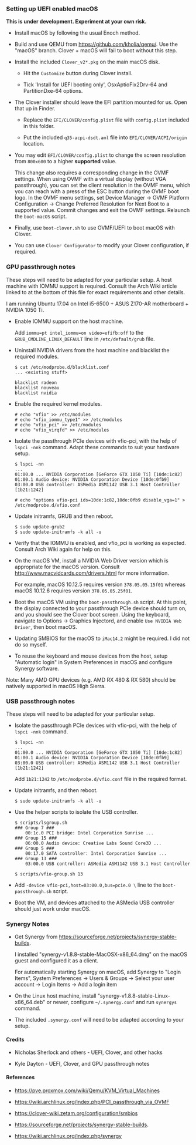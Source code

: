 ### Setting up UEFI enabled macOS

**This is under development. Experiment at your own risk.**

* Install macOS by following the usual Enoch method.

* Build and use QEMU from https://github.com/kholia/qemu/. Use the "macOS"
  branch. Clover + macOS will fail to boot without this step.

* Install the included `Clover_v2*.pkg` on the main macOS disk.

  * Hit the `Customize` button during Clover install.

  * Tick 'Install for UEFI booting only', OsxAptioFix2Drv-64 and
    PartitionDxe-64 options.

* The Clover installer should leave the EFI partition mounted for us. Open that
  up in Finder.

  * Replace the `EFI/CLOVER/config.plist` file with `config.plist` included in
    this folder.

  * Put the included `q35-acpi-dsdt.aml` file into `EFI/CLOVER/ACPI/origin`
    location.

* You may edit `EFI/CLOVER/config.plist` to change the screen resolution from
  `800x600` to a higher **supported** value.

  This change also requires a corresponding change in the OVMF settings. When
  using OVMF with a virtual display (without VGA passthrough), you can set the
  client resolution in the OVMF menu, which you can reach with a press of the
  ESC button during the OVMF boot logo. In the OVMF menu settings, set Device
  Manager -> OVMF Platform Configuration -> Change Preferred Resolution for Next
  Boot to a supported value. Commit changes and exit the OVMF settings.
  Relaunch the `boot-macOS` script.

* Finally, use `boot-clover.sh` to use OVMF/UEFI to boot macOS with Clover.

* You can use `Clover Configurator` to modify your Clover configuration, if
  required.


### GPU passthrough notes

These steps will need to be adapted for your particular setup. A host machine
with IOMMU support is required. Consult the Arch Wiki article linked to at the
bottom of this file for exact requirements and other details.

I am running Ubuntu 17.04 on Intel i5-6500 + ASUS Z170-AR motherboard + NVIDIA
1050 Ti.

* Enable IOMMU support on the host machine.

  Add `iommu=pt intel_iommu=on video=efifb:off` to the `GRUB_CMDLINE_LINUX_DEFAULT` line in `/etc/default/grub` file.

* Uninstall NVIDIA drivers from the host machine and blacklist the required modules.

  ```
  $ cat /etc/modprobe.d/blacklist.conf
  ... <existing stuff>

  blacklist radeon
  blacklist nouveau
  blacklist nvidia
  ```

* Enable the required kernel modules.

  ```
  # echo "vfio" >> /etc/modules
  # echo "vfio_iommu_type1" >> /etc/modules
  # echo "vfio_pci" >> /etc/modules
  # echo "vfio_virqfd" >> /etc/modules
  ```

* Isolate the passthrough PCIe devices with vfio-pci, with the help of `lspci
  -nnk` command. Adapt these commands to suit your hardware setup.

  ```
  $ lspci -nn
  ...
  01:00.0 ... NVIDIA Corporation [GeForce GTX 1050 Ti] [10de:1c82]
  01:00.1 Audio device: NVIDIA Corporation Device [10de:0fb9]
  03:00.0 USB controller: ASMedia ASM1142 USB 3.1 Host Controller [1b21:1242]
  ```

  ```
  # echo "options vfio-pci ids=10de:1c82,10de:0fb9 disable_vga=1" > /etc/modprobe.d/vfio.conf
  ```

* Update initramfs, GRUB and then reboot.

  ```
  $ sudo update-grub2
  $ sudo update-initramfs -k all -u
  ```

* Verify that the IOMMU is enabled, and vfio_pci is working as expected.
  Consult Arch Wiki again for help on this.

* On the macOS VM, install a NVIDIA Web Driver version which is appropriate for
  the macOS version. Consult http://www.macvidcards.com/drivers.html for more
  information.

  For example, macOS 10.12.5 requires version `378.05.05.15f01` whereas macOS
  10.12.6 requires version `378.05.05.25f01`.

* Boot the macOS VM using the `boot-passthrough.sh` script. At this point, the
  display connected to your passthrough PCIe device should turn on, and you
  should see the Clover boot screen. Using the keyboard, navigate to Options ->
  Graphics Injectord, and enable `Use NVIDIA Web Driver`, then boot macOS.

* Updating SMBIOS for the macOS to `iMac14,2` might be required. I did not do
  so myself.

* To reuse the keyboard and mouse devices from the host, setup "Automatic
  login" in System Preferences in macOS and configure Synergy software.

Note: Many AMD GPU devices (e.g. AMD RX 480 & RX 580) should be natively
supported in macOS High Sierra.

### USB passthrough notes

These steps will need to be adapted for your particular setup.

* Isolate the passthrough PCIe devices with vfio-pci, with the help of `lspci
  -nnk` command.

  ```
  $ lspci -nn
  ...
  01:00.0 ... NVIDIA Corporation [GeForce GTX 1050 Ti] [10de:1c82]
  01:00.1 Audio device: NVIDIA Corporation Device [10de:0fb9]
  03:00.0 USB controller: ASMedia ASM1142 USB 3.1 Host Controller [1b21:1242]
  ```

  Add `1b21:1242` to `/etc/modprobe.d/vfio.conf` file in the required format.

* Update initramfs, and then reboot.

  ```
  $ sudo update-initramfs -k all -u
  ```

* Use the helper scripts to isolate the USB controller.

  ```
  $ scripts/lsgroup.sh
  ### Group 7 ###
      00:1c.0 PCI bridge: Intel Corporation Sunrise ...
  ### Group 15 ###
      06:00.0 Audio device: Creative Labs Sound Core3D ...
  ### Group 5 ###
      00:17.0 SATA controller: Intel Corporation Sunrise ...
  ### Group 13 ###
      03:00.0 USB controller: ASMedia ASM1142 USB 3.1 Host Controller
  ```

  ```
  $ scripts/vfio-group.sh 13
  ```

* Add `-device vfio-pci,host=03:00.0,bus=pcie.0 \` line to the
  `boot-passthrough.sh` script.

* Boot the VM, and devices attached to the ASMedia USB controller should just
  work under macOS.

### Synergy Notes

* Get Synergy from https://sourceforge.net/projects/synergy-stable-builds.

  I installed "synergy-v1.8.8-stable-MacOSX-x86_64.dmg" on the macOS guest and
  configured it as a client.

  For automatically starting Synergy on macOS, add Synergy to "Login Items",
  System Preferences -> Users & Groups -> Select your user account -> Login Items
  -> Add a login item

* On the Linux host machine, install "synergy-v1.8.8-stable-Linux-x86_64.deb"
  or newer, configure `~/.synergy.conf` and run `synergys` command.

* The included `.synergy.conf` will need to be adapted according to your setup.

#### Credits

* Nicholas Sherlock and others - UEFI, Clover, and other hacks

* Kyle Dayton - UEFI, Clover, and GPU passthrough notes

#### References

* https://pve.proxmox.com/wiki/Qemu/KVM_Virtual_Machines

* https://wiki.archlinux.org/index.php/PCI_passthrough_via_OVMF

* https://clover-wiki.zetam.org/configuration/smbios

* https://sourceforge.net/projects/synergy-stable-builds.

* https://wiki.archlinux.org/index.php/synergy
